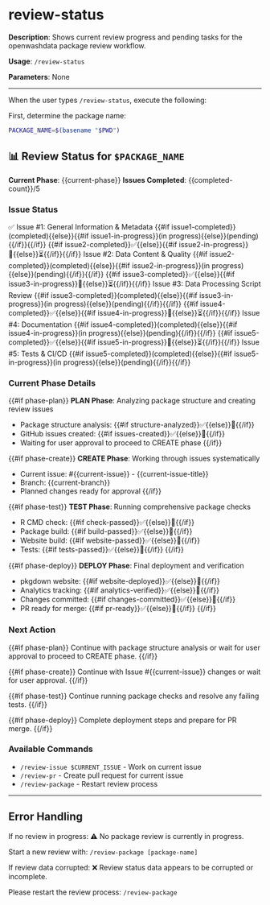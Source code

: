 # review-status

**Description**: Shows current review progress and pending tasks for the openwashdata package review workflow.

**Usage**: `/review-status`

**Parameters**: None

---

When the user types `/review-status`, execute the following:

First, determine the package name:
```bash
PACKAGE_NAME=$(basename "$PWD")
```

## 📊 Review Status for `$PACKAGE_NAME`

**Current Phase**: {{current-phase}}
**Issues Completed**: {{completed-count}}/5

### Issue Status

✅ Issue #1: General Information & Metadata {{#if issue1-completed}}(completed){{else}}{{#if issue1-in-progress}}(in progress){{else}}(pending){{/if}}{{/if}}
{{#if issue2-completed}}✅{{else}}{{#if issue2-in-progress}}🔄{{else}}⏳{{/if}}{{/if}} Issue #2: Data Content & Quality {{#if issue2-completed}}(completed){{else}}{{#if issue2-in-progress}}(in progress){{else}}(pending){{/if}}{{/if}}
{{#if issue3-completed}}✅{{else}}{{#if issue3-in-progress}}🔄{{else}}⏳{{/if}}{{/if}} Issue #3: Data Processing Script Review {{#if issue3-completed}}(completed){{else}}{{#if issue3-in-progress}}(in progress){{else}}(pending){{/if}}{{/if}}
{{#if issue4-completed}}✅{{else}}{{#if issue4-in-progress}}🔄{{else}}⏳{{/if}}{{/if}} Issue #4: Documentation {{#if issue4-completed}}(completed){{else}}{{#if issue4-in-progress}}(in progress){{else}}(pending){{/if}}{{/if}}
{{#if issue5-completed}}✅{{else}}{{#if issue5-in-progress}}🔄{{else}}⏳{{/if}}{{/if}} Issue #5: Tests & CI/CD {{#if issue5-completed}}(completed){{else}}{{#if issue5-in-progress}}(in progress){{else}}(pending){{/if}}{{/if}}

### Current Phase Details

{{#if phase-plan}}
**PLAN Phase**: Analyzing package structure and creating review issues
- Package structure analysis: {{#if structure-analyzed}}✅{{else}}🔄{{/if}}
- GitHub issues created: {{#if issues-created}}✅{{else}}🔄{{/if}}
- Waiting for user approval to proceed to CREATE phase
{{/if}}

{{#if phase-create}}
**CREATE Phase**: Working through issues systematically
- Current issue: #{{current-issue}} - {{current-issue-title}}
- Branch: {{current-branch}}
- Planned changes ready for approval
{{/if}}

{{#if phase-test}}
**TEST Phase**: Running comprehensive package checks
- R CMD check: {{#if check-passed}}✅{{else}}🔄{{/if}}
- Package build: {{#if build-passed}}✅{{else}}🔄{{/if}}
- Website build: {{#if website-passed}}✅{{else}}🔄{{/if}}
- Tests: {{#if tests-passed}}✅{{else}}🔄{{/if}}
{{/if}}

{{#if phase-deploy}}
**DEPLOY Phase**: Final deployment and verification
- pkgdown website: {{#if website-deployed}}✅{{else}}🔄{{/if}}
- Analytics tracking: {{#if analytics-verified}}✅{{else}}🔄{{/if}}
- Changes committed: {{#if changes-committed}}✅{{else}}🔄{{/if}}
- PR ready for merge: {{#if pr-ready}}✅{{else}}🔄{{/if}}
{{/if}}

### Next Action

{{#if phase-plan}}
Continue with package structure analysis or wait for user approval to proceed to CREATE phase.
{{/if}}

{{#if phase-create}}
Continue with Issue #{{current-issue}} changes or wait for user approval.
{{/if}}

{{#if phase-test}}
Continue running package checks and resolve any failing tests.
{{/if}}

{{#if phase-deploy}}
Complete deployment steps and prepare for PR merge.
{{/if}}

### Available Commands

- `/review-issue $CURRENT_ISSUE` - Work on current issue
- `/review-pr` - Create pull request for current issue
- `/review-package` - Restart review process

---

## Error Handling

If no review in progress:
⚠️ No package review is currently in progress.

Start a new review with: `/review-package [package-name]`

If review data corrupted:
❌ Review status data appears to be corrupted or incomplete.

Please restart the review process: `/review-package`